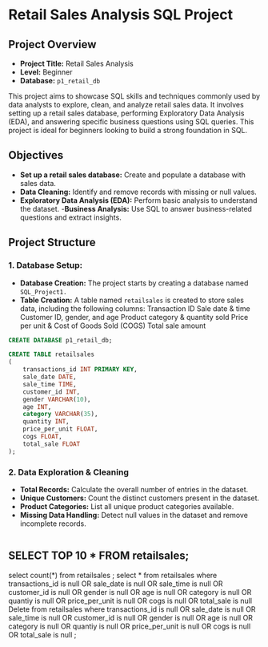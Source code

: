  # Retail Sales Analysis SQL Project
 ## Project Overview
- **Project Title:** Retail Sales Analysis
- **Level:** Beginner
- **Database:** `p1_retail_db`

This project aims to showcase SQL skills and techniques commonly used by data analysts to explore, clean, and analyze retail sales data. It involves setting up a retail sales database, performing Exploratory Data Analysis (EDA), and answering specific business questions using SQL queries. This project is ideal for beginners looking to build a strong foundation in SQL.

 ## Objectives
- **Set up a retail sales database:** Create and populate a database with sales data.
- **Data Cleaning:** Identify and remove records with missing or null values.
- **Exploratory Data Analysis (EDA):** Perform basic analysis to understand the dataset.
-**Business Analysis:** Use SQL to answer business-related questions and extract insights.

 ## Project Structure
 ###  1. **Database Setup:**
 - **Database Creation:** The project starts by creating a database named `SQL_Project1.`
 - **Table Creation:** A table named `retailsales` is created to store sales data, including the following columns:
Transaction ID
Sale date & time
Customer ID, gender, and age
Product category & quantity sold
Price per unit & Cost of Goods Sold (COGS)
Total sale amount

``` sql
CREATE DATABASE p1_retail_db;

CREATE TABLE retailsales
(
    transactions_id INT PRIMARY KEY,
    sale_date DATE,	
    sale_time TIME,
    customer_id INT,	
    gender VARCHAR(10),
    age INT,
    category VARCHAR(35),
    quantity INT,
    price_per_unit FLOAT,	
    cogs FLOAT,
    total_sale FLOAT
);
```
 ### 2. **Data Exploration & Cleaning**
- **Total Records:** Calculate the overall number of entries in the dataset.
- **Unique Customers:** Count the distinct customers present in the dataset.
- **Product Categories:** List all unique product categories available.
- **Missing Data Handling:** Detect null values in the dataset and remove incomplete records.
  ``` sql


 SELECT TOP 10 * 
FROM retailsales;
---
select count(*)
from retailsales ; 
  select * 
from retailsales
  where transactions_id is null OR sale_date is null  OR
  sale_time is null OR customer_id is null OR
  gender is null OR age is null OR 
  category is null OR quantiy is null OR
  price_per_unit is null OR cogs is null OR 
  total_sale is null
  Delete from retailsales
  where transactions_id is null 
  OR sale_date is null OR sale_time is null OR customer_id is null OR gender is null
  OR age is null OR  category is null OR quantiy is null
  OR price_per_unit is null OR cogs is null OR total_sale is null ;
  ```
  



























